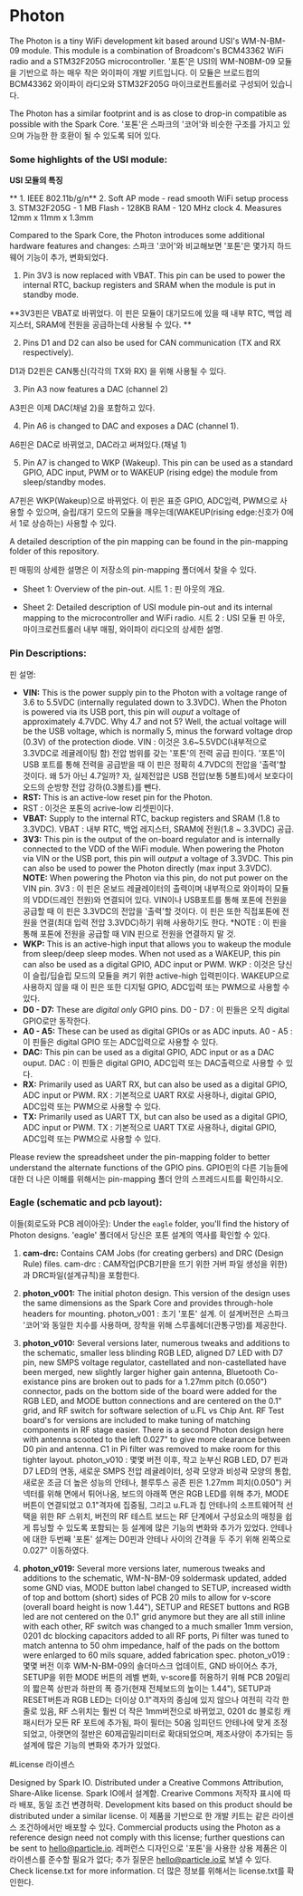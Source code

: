 # Photon

The Photon is a tiny WiFi development kit based around USI's WM-N-BM-09 module. This module is a combination of Broadcom's BCM43362 WiFi radio and a STM32F205G microcontroller.
'포톤'은 USI의 WM-N0BM-09 모듈을 기반으로 하는 매우 작은 와이파이 개발 키트입니다. 이 모듈은 브로드컴의 BCM43362 와이파이 라디오와 STM32F205G 마이크로컨트롤러로 구성되어 있습니다. 

The Photon has a similar footprint and is as close to drop-in compatible as possible with the Spark Core.
'포톤'은 스파크의 '코어'와 비슷한 구조를 가지고 있으며 가능한 한 호환이 될 수 있도록 되어 있다.

### Some highlights of the USI module:
**USI 모듈의 특징**

** 1. IEEE 802.11b/g/n**
 2. Soft AP mode - read smooth WiFi setup process
 3. STM32F205G
 	- 1 MB Flash
 	- 128KB RAM
 	- 120 MHz clock
 4. Measures 12mm x 11mm x 1.3mm


Compared to the Spark Core, the Photon introduces some additional hardware features and changes: 
스파크 '코어'와 비교해보면 '포톤'은 몇가지 하드웨어 기능이 추가, 변화되었다. 

 1. Pin 3V3 is now replaced with VBAT. This pin can be used to power the internal RTC, backup registers and SRAM when the module is put in standby mode.

**3V3핀은 VBAT로 바뀌었다. 이 핀은 모듈이 대기모드에 있을 때 내부 RTC, 백업 레지스터, SRAM에 전원을 공급하는데 사용될 수 있다. **


 2. Pins D1 and D2 can also be used for CAN communication (TX and RX respectively).

D1과 D2핀은 CAN통신(각각의 TX와 RX) 을 위해 사용될 수 있다. 


 3. Pin A3 now features a DAC (channel 2)

A3핀은 이제 DAC(채널 2)을 포함하고 있다.


 4. Pin A6 is changed to DAC and exposes a DAC (channel 1).

A6핀은 DAC로 바뀌었고, DAC라고 써져있다.(채널 1)


 5. Pin A7 is changed to WKP (Wakeup). This pin can be used as a standard GPIO, ADC input, PWM or to WAKEUP (rising edge) the module from sleep/standby modes.

A7핀은 WKP(Wakeup)으로 바뀌었다. 이 핀은 표준 GPIO, ADC입력, PWM으로 사용할 수 있으며, 슬립/대기 모드의 모듈을 깨우는데(WAKEUP(rising edge:신호가 0에서 1로 상승하는) 사용할 수 있다. 

A detailed description of the pin mapping can be found in the pin-mapping folder of this repository.

핀 매핑의 상세한 설명은 이 저장소의 pin-mapping 폴더에서 찾을 수 있다.

* Sheet 1: Overview of the pin-out.
시트 1 : 핀 아웃의 개요.

* Sheet 2: Detailed description of USI module pin-out and its internal mapping to the microcontroller and WiFi radio.
시트 2 : USI 모듈 핀 아웃, 마이크로컨트롤러 내부 매핑, 와이파이 라디오의 상세한 설명.

### Pin Descriptions:
핀 설명:
- **VIN:** This is the power supply pin to the Photon with a voltage range of 3.6 to 5.5VDC (internally regulated down to 3.3VDC). When the Photon is powered via its USB port, this pin will *ouput* a voltage of approximately 4.7VDC. Why 4.7 and not 5? Well, the actual voltage will be the USB voltage, which is normally 5, minus the forward voltage drop (0.3V) of the protection diode.
VIN : 이것은 3.6~5.5VDC(내부적으로 3.3VDC로 레귤레이팅 함) 전압 범위를 갖는 '포톤'의 전력 공급 핀이다. '포톤'이 USB 포트를 통해 전력을 공급받을 때 이 핀은 정확히 4.7VDC의 전압을 '출력'할 것이다. 왜 5가 아닌 4.7일까? 자, 실제전압은 USB 전압(보통 5볼트)에서 보호다이오드의 순방향 전압 강하(0.3볼트)를 뺀다.
- **RST:** This is an active-low reset pin for the Photon.
- RST : 이것은 포톤의 acrive-low 리셋핀이다.
- **VBAT:** Supply to the internal RTC, backup registers and SRAM (1.8 to 3.3VDC).
VBAT : 내부 RTC, 백업 레지스터, SRAM에 전원(1.8 ~ 3.3VDC) 공급.
- **3V3:** This pin is the output of the on-board regulator and is internally connected to the VDD of the WiFi module. When powering the Photon via VIN or the USB port, this pin will *output* a voltage of 3.3VDC. This pin can also be used to power the Photon directly (max input 3.3VDC). **NOTE:** When powering the Photon via this pin, do not put power on the VIN pin.
3V3 : 이 핀은 온보드 레귤레이터의 출력이며 내부적으로 와이파이 모듈의 VDD(드레인 전원)와 연결되어 있다. VIN이나 USB포트를 통해 포톤에 전원을 공급할 때 이 핀은 3.3VDC의 전압을 '출력'할 것이다. 이 핀은 또한 직접포톤에 전원을 연결(최대 입력 전압 3.3VDC)하기 위해 사용하기도 한다. *NOTE : 이 핀을 통해 포톤에 전원을 공급할 때 VIN 핀으로 전원을 연결하지 말 것. 
- **WKP:** This is an active-high input that allows you to wakeup the module from sleep/deep sleep modes. When not used as a WAKEUP, this pin can also be used as a digital GPIO, ADC input or PWM.
WKP : 이것은 당신이 슬립/딥슬립 모드의 모듈을 켜기 위한 active-high 입력핀이다. WAKEUP으로 사용하지 않을 때 이 핀은 또한 디지털 GPIO, ADC입력 또는 PWM으로 사용할 수 있다. 
- **D0 - D7:** These are _digital only_ GPIO pins.
D0 - D7 : 이 핀들은 오직 digital GPIO로만 동작한다. 
- **A0 - A5:** These can be used as digital GPIOs or as ADC inputs.
A0 - A5 : 이 핀들은 digital GPIO 또는 ADC입력으로 사용할 수 있다. 
- **DAC:** This pin can be used as a digital GPIO, ADC input or as a DAC ouput.
DAC : 이 핀들은 digital GPIO, ADC입력 또는 DAC출력으로 사용할 수 있다. 
- **RX:** Primarily used as UART RX, but can also be used as a digital GPIO, ADC input or PWM.
RX : 기본적으로 UART RX로 사용하나, digital GPIO, ADC입력 또는 PWM으로 사용할 수 있다. 
- **TX:** Primarily used as UART TX, but can also be used as a digital GPIO, ADC input or PWM.
TX : 기본적으로 UART TX로 사용하나, digital GPIO, ADC입력 또는 PWM으로 사용할 수 있다. 

Please review the spreadsheet under the pin-mapping folder to better understand the alternate functions of the GPIO pins.
GPIO핀의 다른 기능들에 대한 더 나은 이해를 위해서는 pin-mapping 폴더 안의 스프레드시트를 확인하시오.

### Eagle (schematic and pcb layout):
이들(회로도와 PCB 레이아웃):
Under the `eagle` folder, you'll find the history of Photon designs.
'eagle' 폴더에서 당신은 포톤 설계의 역사를 확인할 수 있다. 
 1. **cam-drc:** Contains CAM Jobs (for creating gerbers) and DRC (Design Rule) files.
cam-drc : CAM작업(PCB기판을 뜨기 위한 거버 파일 생성을 위한)과 DRC파일(설계규칙)을 포함한다.
 2. **photon_v001:** The initial photon design.  This version of the design uses the same dimensions as the Spark Core and provides through-hole headers for mounting.
photon_v001 : 초기 '포톤' 설계. 이 설계버전은 스파크 '코어'와 동일한 치수를 사용하며, 장착을 위해 스루홀헤더(관통구멍)를 제공한다. 
 3. **photon_v010:** Several versions later, numerous tweaks and additions to the schematic, smaller less blinding RGB LED, aligned D7 LED with D7 pin, new SMPS voltage regulator, castellated and non-castellated have been merged, new slightly larger higher gain antenna, Bluetooth Co-existance pins are broken out to pads for a 1.27mm pitch (0.050") connector, pads on the bottom side of the board were added for the RGB LED, and MODE button connections and are centered on the 0.1" grid, and RF switch for software selection of u.FL vs Chip Ant. RF Test board's for versions are included to make tuning of matching components in RF stage easier. There is a second Photon design here with antenna scooted to the left 0.027" to give more clearance between D0 pin and antenna.  C1 in Pi filter was removed to make room for this tighter layout.
photon_v010 : 몇몇 버전 이후, 작고 눈부신 RGB LED, D7 핀과 D7 LED의 연동, 새로운 SMPS 전압 레귤레이터, 성곽 모양과 비성곽 모양의 통합, 새로운 조금 더 높은 성능의 안테나, 블루투스 공존 핀은 1.27mm 피치(0.050") 커넥터를 위해 면에서 튀어나옴, 보드의 아래쪽 면은 RGB LED를 위해 추가, MODE버튼이 연결되었고 0.1"격자에 집중됨, 그리고 u.FL과 칩 안테나의 소프트웨어적 선택을 위한 RF 스위치, 버전의 RF 테스트 보드는 RF 단계에서 구성요소의 매칭을 쉽게 튜닝할 수 있도록 포함되는 등 설계에 많은 기능의 변화와 추가가 있었다. 안테나에 대한 두번째 '포톤' 설계는 D0핀과 안테나 사이의 간격을 두 주기 위해 왼쪽으로 0.027" 이동하였다. 

 4. **photon_v019:** Several more versions later, numerous tweaks and additions to the schematic, WM-N-BM-09 soldermask updated, added some GND vias, MODE button label changed to SETUP, increased width of top and bottom (short) sides of PCB 20 mils to allow for v-score (overall board height is now 1.44"), SETUP and RESET buttons and RGB led are not centered on the 0.1" grid anymore but they are all still inline with each other, RF switch was changed to a much smaller 1mm version, 0201 dc blocking capacitors added to all RF ports, Pi filter was tuned to match antenna to 50 ohm impedance, half of the pads on the bottom were enlarged to 60 mils square, added fabrication spec.
photon_v019 : 몇몇 버전 이후 WM-N-BM-09의 솔더마스크 업데이트, GND 바이어스 추가, SETUP을 위한 MODE 버튼의 레벨 변화, v-score를 허용하기 위해 PCB 20밀리의 짧은쪽 상판과 하판의 폭 증가(현재 전체보드의 높이는 1.44"), SETUP과 RESET버튼과 RGB LED는 더이상 0.1"격자의 중심에 있지 않으나 여전히 각각 한줄로 있음, RF 스위치는 훨씬 더 작은 1mm버전으로 바뀌었고, 0201 dc 블로킹 캐패시터가 모든 RF 포트에 추가됨, 파이 필터는 50옴 임피던드 안테나에 맞게 조정되었고, 아랫면의 절반은 60제곱밀리미터로 확대되었으며, 제조사양이 추가되는 등 설계에 많은 기능의 변화와 추가가 있었다. 

#License
라이센스

Designed by Spark IO. Distributed under a Creative Commons Attribution, Share-Alike license.
Spark IO에서 설계함. Crearive Commons 저작자 표시에 따라 배포, 동일 조건 변경허락.
Development kits based on this product should be distributed under a similar license.
이 제품을 기반으로 한 개발 키트는 같은 라이센스 조건하에서만 배포할 수 있다. 
Commercial products using the Photon as a reference design need not comply with this license; further questions can be sent to hello@particle.io.
레퍼런스 디자인으로 '포톤'을 사용한 상용 제품은 이 라이센스를 준수할 필요가 없다; 추가 질문은 hello@particle.io로 보낼 수 있다. 
Check license.txt for more information.
더 많은 정보를 위해서는 license.txt를 확인한다.
